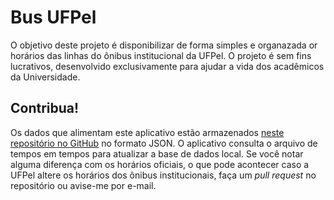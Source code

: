 # Bus UFPel

O objetivo deste projeto é disponibilizar de forma simples e organazada or horários das linhas do ônibus institucional da UFPel.
O projeto é sem fins lucrativos, desenvolvido exclusivamente para ajudar a vida dos acadêmicos da Universidade.

## Contribua!

Os dados que alimentam este aplicativo estão armazenados [neste repositório no GitHub](https://github.com/gustavofsantos/horarios-onibus-institucional-ufpel) no formato JSON. O aplicativo consulta o arquivo de tempos em tempos para atualizar a base de dados local. Se você notar alguma diferença com os horários oficiais, o que pode acontecer caso a UFPel altere os horários dos ônibus institucionais, faça um *pull request* no repositório ou avise-me por e-mail.